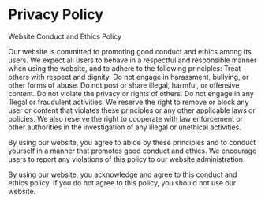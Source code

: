 # Privacy Policy
Website Conduct and Ethics Policy

Our website is committed to promoting good conduct and ethics among its users. We expect all users to behave in a respectful and responsible manner when using the website, and to adhere to the following principles:
Treat others with respect and dignity.
Do not engage in harassment, bullying, or other forms of abuse.
Do not post or share illegal, harmful, or offensive content.
Do not violate the privacy or rights of others.
Do not engage in any illegal or fraudulent activities.
We reserve the right to remove or block any user or content that violates these principles or any other applicable laws or policies. We also reserve the right to cooperate with law enforcement or other authorities in the investigation of any illegal or unethical activities.

By using our website, you agree to abide by these principles and to conduct yourself in a manner that promotes good conduct and ethics. We encourage users to report any violations of this policy to our website administration.

By using our website, you acknowledge and agree to this conduct and ethics policy. If you do not agree to this policy, you should not use our website.

